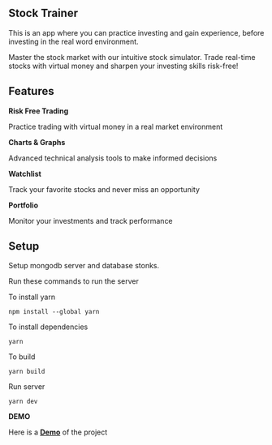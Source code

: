 ## Stock Trainer

This is an app where you can practice investing and gain experience, before investing in the real word environment.

Master the stock market with our intuitive stock
simulator. Trade real-time stocks with virtual money
and sharpen your investing skills risk-free!

## Features

**Risk Free Trading** 

Practice trading with virtual money in a real market environment

**Charts & Graphs**

Advanced technical analysis tools to make informed decisions

**Watchlist**

Track your favorite stocks and never miss an opportunity

**Portfolio**

Monitor your investments and track performance

## Setup

Setup mongodb server and database stonks.

Run these commands to run the server

To install yarn

`npm install --global yarn`

To install dependencies

`yarn`

To build

`yarn build`

Run server

`yarn dev`

**DEMO**

Here is a **[Demo](https://drive.google.com/file/d/15VyoU2p4axvcbPkAlEmBZnxD6krXSim3/view?usp=sharing)** of the project
